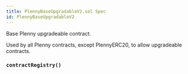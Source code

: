 ```yaml
---
title: PlennyBaseUpgradableV2.sol Spec
id: PlennyBaseUpgradableV2
---
```


 Base Plenny upgradeable contract.

Used by all Plenny contracts, except PlennyERC20, to allow upgradeable contracts.



### `contractRegistry()`




